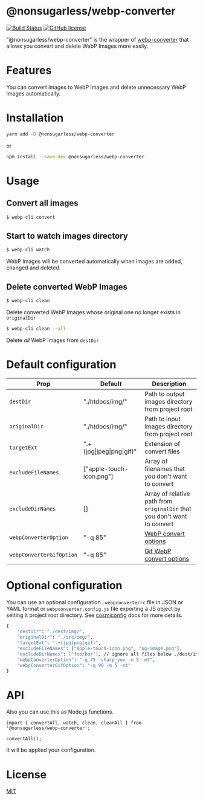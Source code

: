 # @nonsugarless/webp-converter
[![Build Status](https://travis-ci.org/nonsugarless/webp-converter.svg?branch=master)](https://travis-ci.org/nonsugarless/webp-converter)
[![GitHub license](https://img.shields.io/github/license/nonsugarless/webp-converter.svg)](https://github.com/nonsugarless/webp-converter)

"@nonsugarless/webp-converter" is the wrapper of [webp-converter](https://www.npmjs.com/package/webp-converter) that allows you convert and delete WebP Images more easily.

# Features
You can convert images to WebP Images and delete unnecessary WebP Images automatically.

# Installation
```bash
yarn add -D @nonsugarless/webp-converter
```
or
```bash
npm install --save-dev @nonsugarless/webp-converter
```
# Usage
## Convert all images
```bash
$ webp-cli convert
```

## Start to watch images directory
 ```bash
$ webp-cli watch
```
WebP Images will be converted automatically when images are added, changed and deleted.

## Delete converted WebP Images
```bash
$ webp-cli clean
```
Delete converted WebP Images whose original one no longer exists in `originalDir`

```bash
$ webp-cli clean --all
```
Delete *all* WebP Images from `destDir`

# Default configuration

|Prop                     |Default                  |Description                                                                                                             |
|-------------------------|-------------------------|------------------------------------------------------------------------------------------------------------------------|
|`destDir`                |"./htdocs/img/"          |Path to output images directory from project root                                                                       |
|`originalDir`            |"./htdocs/img/"          |Path to input images directory from project root                                                                        |
|`targetExt`              |".+(jpg\|jpeg\|png\|gif)"|Extension of convert files                                                                                               |
|`excludeFileNames`       |["apple-touch-icon.png"] |Array of filenames that you don't want to convert                                                                        |
|`excludeDirNames`        |[]                       |Array of relative path from `originalDir` that you don't want to convert                                                |
|`webpConverterOption`    |"-q 85"                  |[WebP convert options](https://developers.google.com/speed/webp/docs/cwebp#options)                                     |
|`webpConverterGifOption` |"-q 85"                  |[Gif WebP convert options](https://developers.google.com/speed/webp/docs/gif2webp#options)                                 |

# Optional configuration
You can use an optional configuration `.webpconverterrc` file in JSON or YAML format or `webpconverter.config.js` file exporting a JS object by setting it project root directory. See [cosmiconfig](https://github.com/davidtheclark/cosmiconfig#readme) docs for more details.
```bash
{
	"destDir": "./dest/img/",
	"originalDir": "./src/img/",
	"targetExt": ".+(jpg|png|gif)",
	"excludeFileNames": ["apple-touch-icon.png", "og-image.png"],
	"excludeDirNames": ["foo/bar"], // ignore all files below ./dest/img/foo/bar/
	"webpConverterOption": "-q 75 -sharp_yuv -m 5 -mt",
	"webpConverterGifOption": "-q 90 -m 5 -mt"
}
```

# API

Also you can use this as Node.js functions.
 ```
import { convertAll, watch, clean, cleanAll } from '@nonsugarless/webp-converter';

convertAll();
```
It will be applied your configuration.

# License
[MIT](https://en.wikipedia.org/wiki/MIT_License)

